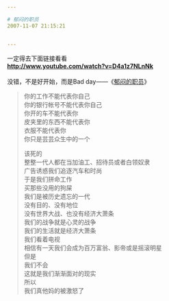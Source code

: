 ```yaml
---

# 郁闷的职员
2007-11-07 21:15:21


---
```



一定得去下面链接看看<br />
<span style="font-weight: bold;">http://www.youtube.com/watch?v=D4a1z7NLnNk</span><br />
<br />
没错，不是好开始，而是Bad day——《<a target=_blank target="_blank" href="http://jandan.net/2007/11/06/really-bad-day-at-the-office.html">郁闷的职员</a>》<blockquote><p>你的工作不能代表你自己<br />
你的银行帐号不能代表你自己<br />
你开的车不能代表你<br />
皮夹里的东西不能代表你<br />
衣服不能代表你<br />
你只是芸芸众生中的一个</p>
<p>该死的<br />
整整一代人都在当加油工、招待员或者白领奴隶<br />
广告诱惑我们追逐汽车和时尚<br />
于是我们拼命工作<br />
买那些没用的狗屎<br />
我们是被历史遗忘的一代<br />
没有目的、没有地位<br />
没有世界大战、也没有经济大萧条<br />
我们的战争就是心灵的战争<br />
我们的生活就是经济大萧条<br />
我们看着电视<br />
相信有一天我们会成为百万富翁、影帝或是摇滚明星<br />
但是<br />
我们不会<br />
这就是我们渐渐面对的现实<br />
所以<br />
我们真他妈的被激怒了</p>
</blockquote><br />

